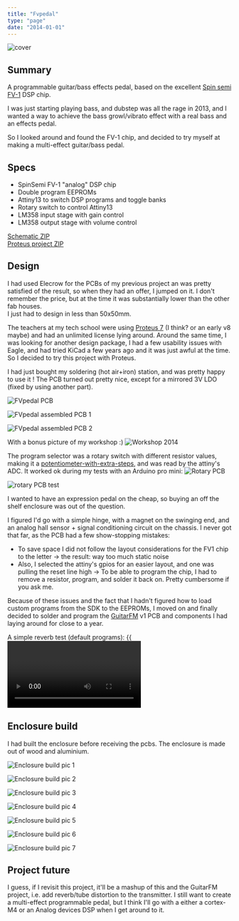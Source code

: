 ```yaml
---
title: "Fvpedal"
type: "page"
date: "2014-01-01"
---
```


![cover](img/mech/fv_pedal_6.jpg)

Summary
-------

A programmable guitar/bass effects pedal, based on the excellent [Spin semi FV-1](http://www.spinsemi.com/products.html) DSP chip.  

I was just starting playing bass, and dubstep was all the rage in 2013, and I wanted a way to achieve the bass growl/vibrato effect with a real bass and an effects pedal.  

So I looked around and found the FV-1 chip, and decided to try myself at making a multi-effect guitar/bass pedal.

Specs
-----

- SpinSemi FV-1 "analog" DSP chip
- Double program EEPROMs
- Attiny13 to switch DSP programs and toggle banks
- Rotary switch to control Attiny13
- LM358 input stage with gain control
- LM358 output stage with volume control

[Schematic ZIP](fv_schematic.zip)  
[Proteus project ZIP](fv_proteus.zip)


Design
------

I had used Elecrow for the PCBs of my previous project an was pretty satisfied of the result, so when they had an offer, I jumped on it. I don't remember the price, but at the time it was substantially lower than the other fab houses.  
I just had to design in less than 50x50mm.

The teachers at my tech school were using [Proteus 7](https://www.labcenter.com/pcb/) (I think? or an early v8 maybe) and had an unlimited license lying around. Around the same time, I was looking for another design package, I had a few usability issues with Eagle, and had tried KiCad a few years ago and it was just awful at the time. So I decided to try this project with Proteus.

I had just bought my soldering (hot air+iron) station, and was pretty happy to use it ! The PCB turned out pretty nice, except for a mirrored 3V LDO (fixed by using another part).

![FVpedal PCB](img/pcb/fv_pcb_passives.jpg)

![FVpedal assembled PCB 1](img/pcb/fv_pcb_front.jpg)

![FVpedal assembled PCB 2](img/pcb/fv_pcb_back.jpg)

With a bonus picture of my workshop :)
![Workshop 2014](img/test/fv_workshop.jpg)


The program selector was a rotary switch with different resistor values, making it a [potentiometer-with-extra-steps](https://knowyourmeme.com/memes/well-that-sounds-like-slavery-with-extra-steps), and was read by the attiny's ADC. It worked ok during my tests with an Arduino pro mini:
![Rotary PCB](img/test/fv_pcb_rotary.jpg)

![rotary PCB test](img/test/fv_test_rotary.jpg)

I wanted to have an expression pedal on the cheap, so buying an off the shelf enclosure was out of the question.

I figured I'd go with a simple hinge, with a magnet on the swinging end, and an analog hall sensor + signal conditioning circuit on the chassis. I never got that far, as the PCB had a few show-stopping mistakes:
- To save space I did not follow the layout considerations for the FV1 chip to the letter -> the result: way too much static noise
- Also, I selected the attiny's gpios for an easier layout, and one was pulling the reset line high -> To be able to program the chip, I had to remove a resistor, program, and solder it back on. Pretty cumbersome if you ask me.

Because of these issues and the fact that I hadn't figured how to load custom programs from the SDK to the EEPROMs, I moved on and finally decided to solder and program the [GuitarFM](../guitarfm) v1 PCB and components I had laying around for close to a year.

A simple reverb test (default programs):
{{<video location=vid/fv_reverb.mp4 >}}

Enclosure build
---------------

I had built the enclosure before receiving the pcbs.  The enclosure is made out of wood and aluminium.

![Enclosure build pic 1](img/mech/fv_pedal_1.jpg)

![Enclosure build pic 2](img/mech/fv_pedal_2.jpg)

![Enclosure build pic 3](img/mech/fv_pedal_3.jpg)

![Enclosure build pic 4](img/mech/fv_pedal_4.jpg)

![Enclosure build pic 5](img/mech/fv_pedal_5.jpg)

![Enclosure build pic 6](img/mech/fv_pedal_6.jpg)

![Enclosure build pic 7](img/mech/fv_pedal_7.jpg)


Project future
--------------

I guess, if I revisit this project, it'll be a mashup of this and the GuitarFM project, i.e. add reverb/tube distortion to the transmitter.
I still want to create a multi-effect programmable pedal, but I think I'll go with a either a cortex-M4 or an Analog devices DSP when I get around to it.
